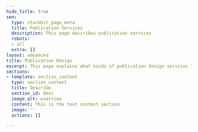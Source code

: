 ```yaml
---
hide_title: true
seo:
  type: stackbit_page_meta
  title: Publication Services
  description: This page describes publication services
  robots:
  - all
  extra: []
layout: advanced
title: Publication Design
excerpt: This page explains what kinds of publication design services I provide.
sections:
- template: section_content
  type: section_content
  title: Describe
  section_id: desc
  image_alt: overview
  content: This is the text content section
  image: ''
  actions: []

---
```

